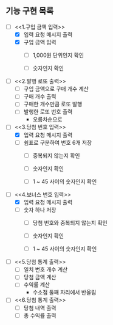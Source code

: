 ## 기능 구현 목록


- [ ] <<1.구입 금액 입력>>
    - [x] 입력 요청 메시지 출력
    - [x] 구입 금액 입력
      - [ ] 1,000원 단위인지 확인
      - [ ] 숫자인지 확인

  
- [ ] <<2.발행 로또 출력>>
  - [ ] 구입 금액으로 구매 개수 계산
  - [ ] 구매 개수 출력
  - [ ] 구매한 개수만큼 로또 발행
  - [ ] 발행한 로또 번호 출력
    - 오름차순으로


- [ ] <<3.당첨 번호 입력>>
  - [x] 입력 요청 메시지 출력
  - [ ] 쉼표로 구분하여 번호 6개 저장
    - [ ] 중복되지 않는지 확인
    - [ ] 숫자인지 확인
    - [ ] 1 ~ 45 사이의 숫자인지 확인


- [ ] <<4.보너스 번호 입력>>
  - [x] 입력 요청 메시지 출력
  - [ ] 숫자 하나 저장
    - [ ] 당첨 번호와 중복되지 않는지 확인
    - [ ] 숫자인지 확인
    - [ ] 1 ~ 45 사이의 숫자인지 확인


- [ ] <<5.당첨 통계 출력>>
  - [ ] 일치 번호 개수 계산
  - [ ] 당첨 금액 계산
  - [ ] 수익률 계산
    - 수소점 둘째 자리에서 반올림


- [ ] <<6.당첨 통계 출력>>
  - [ ] 당첨 내역 출력
  - [ ] 총 수익률 출력